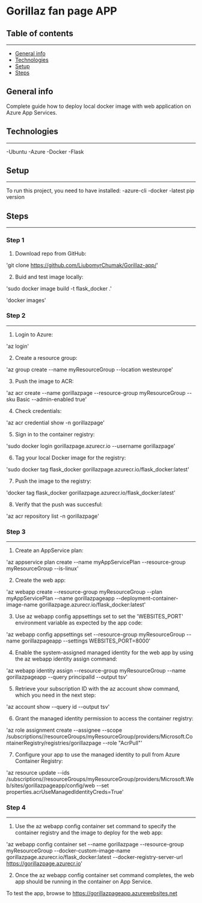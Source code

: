 # Gorillaz fan page APP


## Table of contents
---
- [General info](#general-info)
- [Technologies](#technologies)
- [Setup](#setup)
- [Steps](#steps)


## General info

Complete guide how to deploy local docker image with web application on Azure App Services.


## Technologies
---
-Ubuntu
-Azure
-Docker
-Flask
 

## Setup
---
To run this project, you need to have installed:
-azure-cli
-docker
-latest pip version


## Steps
---

### Step 1

1. Download repo from GitHub:

'git clone https://github.com/LiubomyrChumak/Gorillaz-app/' 

2. Buid and test image locally:

'sudo docker image build -t flask_docker .'

'docker images'


### Step 2
---

1. Login to Azure:

'az login'

2. Create a resource group:

'az group create --name myResourceGroup --location westeurope'

3. Push the image to ACR: 

'az acr create --name gorillazpage --resource-group myResourceGroup --sku Basic --admin-enabled true'

4. Check credentials:

'az acr credential show -n gorillazpage'

5. Sign in to the container registry:

'sudo docker login gorillazpage.azurecr.io --username gorillazpage'

6. Tag your local Docker image for the registry:

'sudo docker tag flask_docker gorillazpage.azurecr.io/flask_docker:latest'

7. Push the image to the registry:

'docker tag flask_docker gorillazpage.azurecr.io/flask_docker:latest'

8. Verify that the push was succesful:

'az acr repository list -n gorillazpage'


### Step 3
---

1. Create an AppService plan:

'az appservice plan create --name myAppServicePlan --resource-group myResourceGroup --is-linux'

2. Create the web app:

'az webapp create --resource-group myResourceGroup --plan myAppServicePlan --name gorillazpageapp --deployment-container-image-name gorillazpage.azurecr.io/flask_docker:latest'

3. Use az webapp config appsettings set to set the 'WEBSITES_PORT' environment variable as expected by the app code:

'az webapp config appsettings set --resource-group myResourceGroup --name gorillazpageapp --settings WEBSITES_PORT=8000'

4. Enable the system-assigned managed identity for the web app by using the az webapp identity assign command:

'az webapp identity assign --resource-group myResourceGroup --name gorillazpageapp --query principalId --output tsv'

5. Retrieve your subscription ID with the az account show command, which you need in the next step:

'az account show --query id --output tsv'

6. Grant the managed identity permission to access the container registry:

'az role assignment create --assignee <principal-id> --scope /subscriptions/<subscription-id>/resourceGroups/myResourceGroup/providers/Microsoft.ContainerRegistry/registries/gorillazpage --role "AcrPull"'

7. Configure your app to use the managed identity to pull from Azure Container Registry:

'az resource update --ids /subscriptions/<subscription-id>/resourceGroups/myResourceGroup/providers/Microsoft.Web/sites/gorillazpageapp/config/web --set properties.acrUseManagedIdentityCreds=True'


### Step 4
---
 
1. Use the az webapp config container set command to specify the container registry and the image to deploy for the web app: 

'az webapp config container set --name gorillazpage --resource-group myResourceGroup --docker-custom-image-name gorillazpage.azurecr.io/flask_docker:latest --docker-registry-server-url https://gorillazpage.azurecr.io'

2. Once the az webapp config container set command completes, the web app should be running in the container on App Service.

To test the app, browse to https://gorillazpageapp.azurewebsites.net
